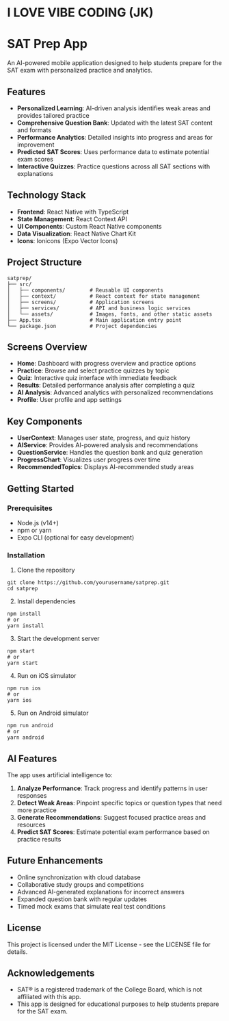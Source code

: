 # I LOVE VIBE CODING (JK)
# SAT Prep App

An AI-powered mobile application designed to help students prepare for the SAT exam with personalized practice and analytics.

## Features

- **Personalized Learning**: AI-driven analysis identifies weak areas and provides tailored practice
- **Comprehensive Question Bank**: Updated with the latest SAT content and formats
- **Performance Analytics**: Detailed insights into progress and areas for improvement
- **Predicted SAT Scores**: Uses performance data to estimate potential exam scores
- **Interactive Quizzes**: Practice questions across all SAT sections with explanations

## Technology Stack

- **Frontend**: React Native with TypeScript
- **State Management**: React Context API
- **UI Components**: Custom React Native components
- **Data Visualization**: React Native Chart Kit
- **Icons**: Ionicons (Expo Vector Icons)

## Project Structure

```
satprep/
├── src/
│   ├── components/        # Reusable UI components
│   ├── context/           # React context for state management
│   ├── screens/           # Application screens
│   ├── services/          # API and business logic services
│   └── assets/            # Images, fonts, and other static assets
├── App.tsx                # Main application entry point
└── package.json           # Project dependencies
```

## Screens Overview

- **Home**: Dashboard with progress overview and practice options
- **Practice**: Browse and select practice quizzes by topic
- **Quiz**: Interactive quiz interface with immediate feedback
- **Results**: Detailed performance analysis after completing a quiz
- **AI Analysis**: Advanced analytics with personalized recommendations
- **Profile**: User profile and app settings

## Key Components

- **UserContext**: Manages user state, progress, and quiz history
- **AIService**: Provides AI-powered analysis and recommendations
- **QuestionService**: Handles the question bank and quiz generation
- **ProgressChart**: Visualizes user progress over time
- **RecommendedTopics**: Displays AI-recommended study areas

## Getting Started

### Prerequisites

- Node.js (v14+)
- npm or yarn
- Expo CLI (optional for easy development)

### Installation

1. Clone the repository
```
git clone https://github.com/yourusername/satprep.git
cd satprep
```

2. Install dependencies
```
npm install
# or
yarn install
```

3. Start the development server
```
npm start
# or
yarn start
```

4. Run on iOS simulator
```
npm run ios
# or
yarn ios
```

5. Run on Android simulator
```
npm run android
# or
yarn android
```

## AI Features

The app uses artificial intelligence to:

1. **Analyze Performance**: Track progress and identify patterns in user responses
2. **Detect Weak Areas**: Pinpoint specific topics or question types that need more practice
3. **Generate Recommendations**: Suggest focused practice areas and resources
4. **Predict SAT Scores**: Estimate potential exam performance based on practice results

## Future Enhancements

- Online synchronization with cloud database
- Collaborative study groups and competitions
- Advanced AI-generated explanations for incorrect answers
- Expanded question bank with regular updates
- Timed mock exams that simulate real test conditions

## License

This project is licensed under the MIT License - see the LICENSE file for details.

## Acknowledgements

- SAT® is a registered trademark of the College Board, which is not affiliated with this app.
- This app is designed for educational purposes to help students prepare for the SAT exam. 
